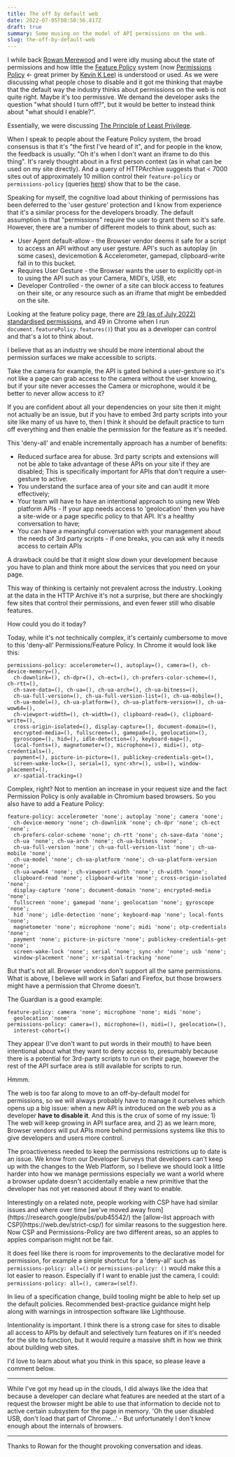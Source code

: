 ```yaml
---
title: The off by default web
date: 2022-07-05T08:50:56.817Z
draft: true
summary: Some musing on the model of API permissions on the web.
slug: the-off-by-default-web
---
```

I while back [R](https://www.imdb.com/name/nm1412348/)[owan Merewood](https://twitter.com/rowan_m) and I were idly musing about the state of permissions and how little the [Feature Policy](https://developer.mozilla.org/en-US/docs/Web/HTTP/Headers/Feature-Policy) system (now [Permissions Policy](https://developer.chrome.com/en/docs/privacy-sandbox/permissions-policy/) <- great primer by [Kevin K Lee](https://twitter.com/kevinkiklee)) is understood or used. As we were discussing what people chose to disable and it got me thinking that maybe that the default way the industry thinks about permissions on the web is not quite right. Maybe it's too permissive. We demand the developer asks the question "what should I turn off?", but it would be better to instead think about "what should I enable?".

Essentially, we were discussing [The Principle of Least Privilege](https://en.wikipedia.org/wiki/Principle_of_least_privilege).

When I speak to people about the Feature Policy system, the broad consensus is that it's "the first I've heard of it", and for people in the know, the feedback is usually: "Oh it's when I don't want an iframe to do this thing". It's rarely thought about in a first person context (as in what can be used on my site directly). And a query of HTTPArchive suggests that < 7000 sites out of approximately 10 million control their `feature-policy` or `permissions-policy` (queries [here](/queries-used-for-feature-policy-post/)) show that to be the case.

Speaking for myself, the cognitive load about thinking of permissions has been deferred to the 'user gesture' protection and I know from experience that it's a similar process for the developers broadly. The default assumption is that "permissions" require the user to grant them so it's safe. However, there are a number of different models to think about, such as:

* User Agent default-allow - the Browser vendor deems it safe for a script to access an API without any user gesture. API's such as autoplay (in some cases), devicemotion & Accelerometer, gamepad, clipboard-write fall in to this bucket.
* Requires User Gesture - the Browser wants the user to explicitly opt-in to using the API such as your Camera, MIDI's, USB, etc
* Developer Controlled - the owner of a site can block access to features on their site, or any resource such as an iframe that might be embedded on the site.

Looking at the feature policy page, there are [29 (as of July 2022) standardised permissions](https://github.com/w3c/webappsec-permissions-policy/blob/main/features.md), and 49 in Chrome when I run `document.featurePolicy.features()`) that you as a developer can control and that's a lot to think about.

I believe that as an industry we should be more intentional about the permission surfaces we make accessible to scripts.

Take the camera for example, the API is gated behind a user-gesture so it's not like a page can grab access to the camera without the user knowing, but if your site never accesses the Camera or microphone, would it be better to never allow access to it?

If you are confident about all your dependencies on your site then it might not actually be an issue, but if you have to embed 3rd party scripts into your site like many of us have to, then I think it should be default practice to turn off everything and then enable the permission for the feature as it's needed.

This 'deny-all' and enable incrementally approach has a number of benefits:

* Reduced surface area for abuse. 3rd party scripts and extensions will not be able to take advantage of these APIs on your site if they are disabled; This is specifically important for APIs that don't require a user-gesture to active.
* You understand the surface area of your site and can audit it more effectively;
* Your team will have to have an intentional approach to using new Web platform APIs - If your app needs access to 'geolocation' then you have a site-wide or a page specific policy to that API. It's a healthy conversation to have;
* You can have a meaningful conversation with your management about the needs of 3rd party scripts - if one breaks, you can ask why it needs access to certain APIs

A drawback could be that it might slow down your development because you have to plan and think more about the services that you need on your page.

This way of thinking is certainly not prevalent across the industry. Looking at the data in the HTTP Archive it's not a surprise, but there are shockingly few sites that control their permissions, and even fewer still who disable features.  

How could you do it today?

Today, while it's not technically complex, it's certainly cumbersome to move to this 'deny-all' Permissions/Feature Policy. In Chrome it would look like this:

```
permissions-policy: accelerometer=(), autoplay=(), camera=(), ch-device-memory=(),
  ch-downlink=(), ch-dpr=(), ch-ect=(), ch-prefers-color-scheme=(), ch-rtt=(), 
  ch-save-data=(), ch-ua=(), ch-ua-arch=(), ch-ua-bitness=(), 
  ch-ua-full-version=(), ch-ua-full-version-list=(), ch-ua-mobile=(), 
  ch-ua-model=(), ch-ua-platform=(), ch-ua-platform-version=(), ch-ua-wow64=(), 
  ch-viewport-width=(), ch-width=(), clipboard-read=(), clipboard-write=(), 
  cross-origin-isolated=(), display-capture=(), document-domain=(), 
  encrypted-media=(), fullscreen=(), gamepad=(), geolocation=(), 
  gyroscope=(), hid=(), idle-detection=(), keyboard-map=(), 
  local-fonts=(), magnetometer=(), microphone=(), midi=(), otp-credentials=(), 
  payment=(), picture-in-picture=(), publickey-credentials-get=(), 
  screen-wake-lock=(), serial=(), sync-xhr=(), usb=(), window-placement=(), 
  xr-spatial-tracking=()
```
Complex, right? Not to mention an increase in your request size and the fact Permission Policy is only available in Chromium based browsers. So you also have to add a Feature Policy:

```
feature-policy: accelerometer 'none'; autoplay 'none'; camera 'none'; 
  ch-device-memory 'none'; ch-downlink 'none'; ch-dpr 'none'; ch-ect 'none'; 
  ch-prefers-color-scheme 'none'; ch-rtt 'none'; ch-save-data 'none'; 
  ch-ua 'none'; ch-ua-arch 'none'; ch-ua-bitness 'none'; 
  ch-ua-full-version 'none'; ch-ua-full-version-list 'none'; ch-ua-mobile 'none'; 
  ch-ua-model 'none'; ch-ua-platform 'none'; ch-ua-platform-version 'none'; 
  ch-ua-wow64 'none'; ch-viewport-width 'none'; ch-width 'none'; 
  clipboard-read 'none'; clipboard-write 'none'; cross-origin-isolated 'none'; 
  display-capture 'none'; document-domain 'none'; encrypted-media 'none'; 
  fullscreen 'none'; gamepad 'none'; geolocation 'none'; gyroscope 'none';
  hid 'none'; idle-detection 'none'; keyboard-map 'none'; local-fonts 'none'; 
  magnetometer 'none'; microphone 'none'; midi 'none'; otp-credentials 'none'; 
  payment 'none'; picture-in-picture 'none'; publickey-credentials-get 'none'; 
  screen-wake-lock 'none'; serial 'none'; sync-xhr 'none'; usb 'none'; 
  window-placement 'none'; xr-spatial-tracking 'none'
```

But that's not all. Browser vendors don't support all the same permissions. What is above, I believe will work in Safari and Firefox, but those browsers might have a permission that Chrome doesn't.

The Guardian is a good example:

```
feature-policy: camera 'none'; microphone 'none'; midi 'none'; 
  geolocation 'none'
permissions-policy: camera=(), microphone=(), midi=(), geolocation=(), 
  interest-cohort=()
```

They appear (I've don't want to put words in their mouth) to have been intentional about what they want to deny access to, presumably because there is a potential for 3rd-party scripts to run on their page, however the rest of the API surface area is still available for scripts to run.

Hmmm.

The web is too far along to move to an off-by-default model for permissions, so we will always probably have to manage it ourselves which opens up a big issue: when a new API is introduced on the web *you* as a developer **have to disable it**. And this is the crux of some of my issue: 1) The web will keep growing in API surface area, and 2) as we learn more, Browser vendors will put APIs more behind permissions systems like this to give developers and users more control.

The proactiveness needed to keep the permissions restrictions up to date is an issue. We know from our Developer Surveys that developers can't keep up with the changes to the Web Platform, so I believe we should look a little harder into how we manage permissions especially we want a world where a browser update doesn't accidentally enable a new primitive that the developer has not yet reasoned about if they want to enable. 

<aside>
Interestingly on a related note, people working with CSP have had similar issues  and where over time [we've moved away from](https://research.google/pubs/pub45542/) the [allow-list approach with CSP](https://web.dev/strict-csp/) for similar reasons to the suggestion here. Now CSP and Permissions-Policy are two different areas, so an apples to apples comparison might not be fair.
</aside>

It does feel like there is room for improvements to the declarative model for permission, for example a simple shortcut for a 'deny-all' such as
`permissions-policy: all=()` or `permissions-policy: ()` would make this a lot easier to reason. Especially if I want to enable just the camera, I could: `permissions-policy: all=(), camera=(self)`.

In lieu of a specification change, build tooling might be able to help set up the default policies. Recommended best-practice guidance might help along with warnings in introspection software like Lighthouse.

Intentionality is important. I think there is a strong case for sites to disable all access to APIs by default and selectively turn features on if it's needed for the site to function, but it would require a massive shift in how we think about building web sites.

I'd love to learn about what you think in this space, so please leave a comment below.

---
While I've got my head up in the clouds, I did always like the idea that because a developer can declare what features are needed at the start of a request the browser might be able to use that information to decide not to active certain subsystem for the page in memory. 'Oh the user disabled USB, don't load that part of Chrome...' - But unfortunately I don't know enough about the internals of browsers.

---

Thanks to Rowan for the thought provoking conversation and ideas.


